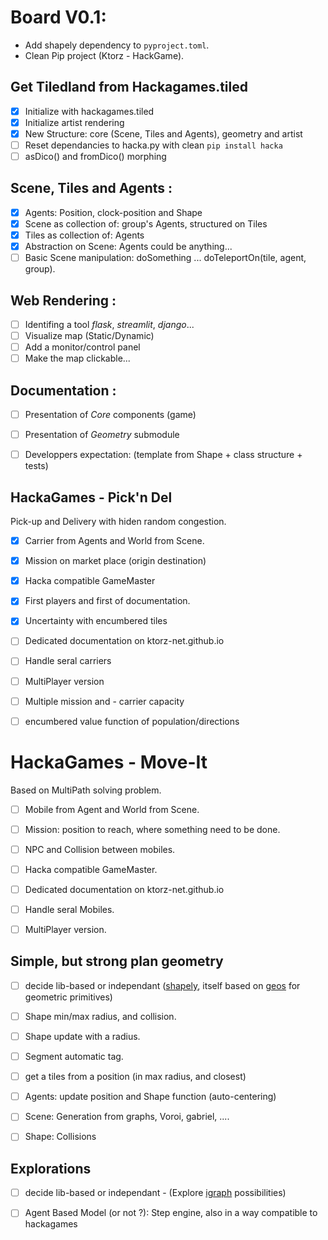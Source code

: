 # Board V0.1:

- Add shapely dependency to `pyproject.toml`. 
- Clean Pip project (Ktorz - HackGame).

## Get Tiledland from Hackagames.tiled

- [x] Initialize with hackagames.tiled
- [x] Initialize artist rendering
- [x] New Structure: core (Scene, Tiles and Agents), geometry and artist
- [ ] Reset dependancies to hacka.py with clean `pip install hacka`
- [ ] asDico() and fromDico() morphing

## Scene, Tiles and Agents :

- [x] Agents: Position, clock-position and Shape
- [x] Scene as collection of: group's Agents, structured on Tiles
- [x] Tiles as collection of: Agents
- [x] Abstraction on Scene: Agents could be anything...
- [ ] Basic Scene manipulation: doSomething ... doTeleportOn(tile, agent, group).

## Web Rendering :

- [ ] Identifing a tool _flask_, _streamlit_, _django_...
- [ ] Visualize map (Static/Dynamic)
- [ ] Add a monitor/control panel
- [ ] Make the map clickable...

## Documentation :

- [ ] Presentation of _Core_ components (game)
- [ ] Presentation of _Geometry_ submodule
- [ ] Developpers expectation: (template from Shape + class structure + tests)


## HackaGames - Pick'n Del

Pick-up and Delivery with hiden random congestion.

- [x] Carrier from Agents and World from Scene.
- [x] Mission on market place (origin destination)
- [x] Hacka compatible GameMaster
- [x] First players and first of documentation.
- [x] Uncertainty with encumbered tiles
- [ ] Dedicated documentation on ktorz-net.github.io
- [ ] Handle seral carriers
- [ ] MultiPlayer version
- [ ] Multiple mission and - carrier capacity
- [ ] encumbered value function of population/directions



# HackaGames - Move-It

Based on MultiPath solving problem.

- [ ] Mobile from Agent and World from Scene.
- [ ] Mission: position to reach, where something need to be done.
- [ ] NPC and Collision between mobiles.
- [ ] Hacka compatible GameMaster.
- [ ] Dedicated documentation on ktorz-net.github.io
- [ ] Handle seral Mobiles.
- [ ] MultiPlayer version.


## Simple, but strong plan geometry

- [ ] decide lib-based or independant ([shapely](https://pypi.org/project/shapely), itself based on [geos](https://pypi.org/project/pygame/) for geometric primitives)
- [ ] Shape min/max radius, and collision.
- [ ] Shape update with a radius.
- [ ] Segment automatic tag.
- [ ] get a tiles from a position (in max radius, and closest)
- [ ] Agents: update position and Shape function (auto-centering)
- [ ] Scene: Generation from graphs, Voroi, gabriel, ....
- [ ] Shape: Collisions


## Explorations

- [ ] decide lib-based or independant - (Explore [igraph](https://python.igraph.org) possibilities)
- [ ] Agent Based Model (or not ?): Step engine, also in a way compatible to hackagames
 
